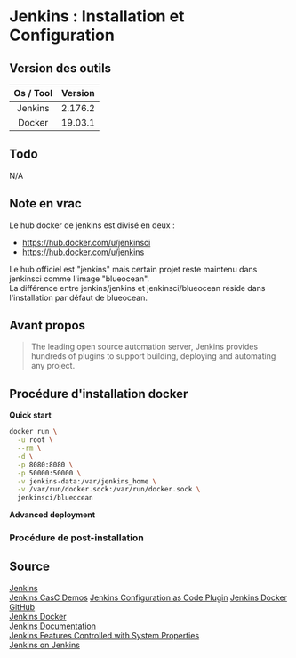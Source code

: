 <!-- markdownlint-disable MD036 -->
# Jenkins : Installation et Configuration

## Version des outils

| Os / Tool | Version |
| :-------: | :-----: |
|  Jenkins  | 2.176.2 |
|   Docker  | 19.03.1 |

## Todo

N/A

## Note en vrac

Le hub docker de jenkins est divisé en deux :  

- <https://hub.docker.com/u/jenkinsci>  
- <https://hub.docker.com/u/jenkins>  

Le hub officiel est "jenkins" mais certain projet reste maintenu dans jenkinsci comme l'image "blueocean".  
La différence entre jenkins/jenkins et jenkinsci/blueocean réside dans l'installation par défaut de blueocean.

## Avant propos

> The leading open source automation server, Jenkins provides hundreds of plugins to support building, deploying and automating any project.

## Procédure d'installation docker

**Quick start**  

```sh
docker run \
  -u root \
  --rm \
  -d \
  -p 8080:8080 \
  -p 50000:50000 \
  -v jenkins-data:/var/jenkins_home \
  -v /var/run/docker.sock:/var/run/docker.sock \
  jenkinsci/blueocean
```

**Advanced deployment**  

### Procédure de post-installation

## Source

[Jenkins](https://jenkins.io/)  
[Jenkins CasC Demos](https://github.com/jenkinsci/configuration-as-code-plugin/tree/master/demos)
[Jenkins Configuration as Code Plugin](https://github.com/jenkinsci/configuration-as-code-plugin)
[Jenkins Docker GitHub](https://github.com/jenkinsci/docker)  
[Jenkins Docker](https://hub.docker.com/u/jenkins)  
[Jenkins Documentation](https://jenkins.io/doc/)  
[Jenkins Features Controlled with System Properties](https://wiki.jenkins.io/display/JENKINS/Features+controlled+by+system+properties)  
[Jenkins on Jenkins](https://ci.jenkins.io/)  
